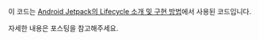 이 코드는 [Android Jetpack의 Lifecycle 소개 및 구현 방법](https://codechacha.com/ko/android-jetpack-lifecycle/)에서 사용된 코드입니다.

자세한 내용은 포스팅을 참고해주세요.
